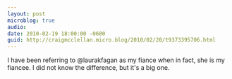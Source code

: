 ```yaml
---
layout: post
microblog: true
audio: 
date: 2010-02-19 18:00:00 -0600
guid: http://craigmcclellan.micro.blog/2010/02/20/t9373395706.html
---
```

I have been referring to @laurakfagan as my fiance when in fact, she is my fiancee.  I did not know the difference, but it's a big one.

